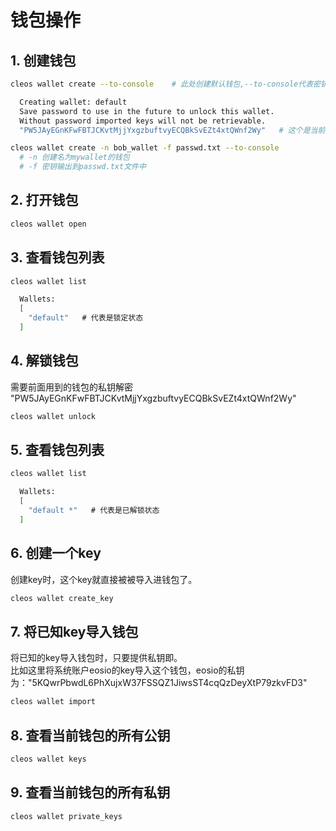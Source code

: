 # 钱包操作

## 1. 创建钱包

```bash
cleos wallet create --to-console    # 此处创建默认钱包,--to-console代表密钥输出到终端上。

  Creating wallet: default
  Save password to use in the future to unlock this wallet.
  Without password imported keys will not be retrievable.
  "PW5JAyEGnKFwFBTJCKvtMjjYxgzbuftvyECQBkSvEZt4xtQWnf2Wy"   # 这个是当前这个钱包的密码

cleos wallet create -n bob_wallet -f passwd.txt --to-console
  # -n 创建名为mywallet的钱包
  # -f 密钥输出到passwd.txt文件中
```

## 2. 打开钱包

```bash
cleos wallet open
```

## 3. 查看钱包列表

```bash
cleos wallet list

  Wallets:
  [
    "default"   # 代表是锁定状态
  ]
```

## 4. 解锁钱包

需要前面用到的钱包的私钥解密 "PW5JAyEGnKFwFBTJCKvtMjjYxgzbuftvyECQBkSvEZt4xtQWnf2Wy"

```bash
cleos wallet unlock
```

## 5. 查看钱包列表

```bash
cleos wallet list

  Wallets:
  [
    "default *"   # 代表是已解锁状态
  ]
```

## 6. 创建一个key

创建key时，这个key就直接被被导入进钱包了。

```bash
cleos wallet create_key
```

## 7. 将已知key导入钱包

将已知的key导入钱包时，只要提供私钥即。  
比如这里将系统账户eosio的key导入这个钱包，eosio的私钥为："5KQwrPbwdL6PhXujxW37FSSQZ1JiwsST4cqQzDeyXtP79zkvFD3"

```bash
cleos wallet import
```

## 8. 查看当前钱包的所有公钥

```bash
cleos wallet keys
```

## 9. 查看当前钱包的所有私钥

```bash
cleos wallet private_keys
```
